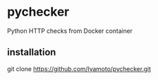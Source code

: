 # pychecker
Python HTTP checks from Docker container

## installation

git clone https://github.com/Iyamoto/pychecker.git
